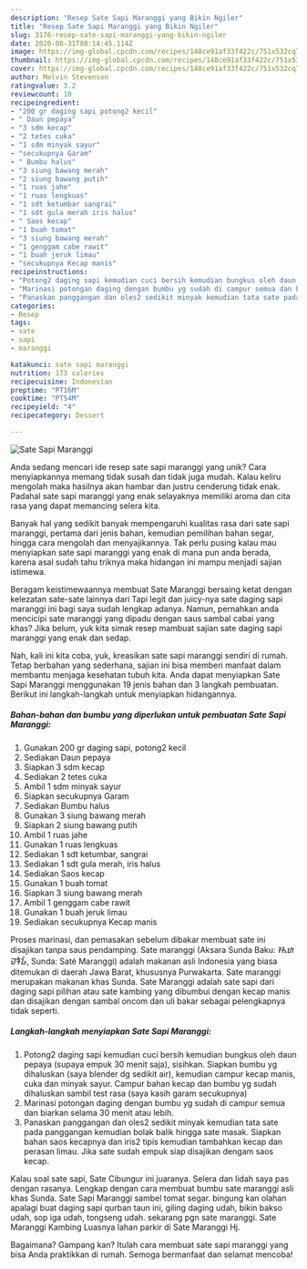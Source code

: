 ```yaml
---
description: "Resep Sate Sapi Maranggi yang Bikin Ngiler"
title: "Resep Sate Sapi Maranggi yang Bikin Ngiler"
slug: 3176-resep-sate-sapi-maranggi-yang-bikin-ngiler
date: 2020-08-31T08:14:45.114Z
image: https://img-global.cpcdn.com/recipes/148ce91af33f422c/751x532cq70/sate-sapi-maranggi-foto-resep-utama.jpg
thumbnail: https://img-global.cpcdn.com/recipes/148ce91af33f422c/751x532cq70/sate-sapi-maranggi-foto-resep-utama.jpg
cover: https://img-global.cpcdn.com/recipes/148ce91af33f422c/751x532cq70/sate-sapi-maranggi-foto-resep-utama.jpg
author: Melvin Stevenson
ratingvalue: 3.2
reviewcount: 10
recipeingredient:
- "200 gr daging sapi potong2 kecil"
- " Daun pepaya"
- "3 sdm kecap"
- "2 tetes cuka"
- "1 sdm minyak sayur"
- "secukupnya Garam"
- " Bumbu halus"
- "3 siung bawang merah"
- "2 siung bawang putih"
- "1 ruas jahe"
- "1 ruas lengkuas"
- "1 sdt ketumbar sangrai"
- "1 sdt gula merah iris halus"
- " Saos kecap"
- "1 buah tomat"
- "3 siung bawang merah"
- "1 genggam cabe rawit"
- "1 buah jeruk limau"
- "secukupnya Kecap manis"
recipeinstructions:
- "Potong2 daging sapi kemudian cuci bersih kemudian bungkus oleh daun pepaya (supaya empuk 30 menit saja), sisihkan. Siapkan bumbu yg dihaluskan (saya blender dg sedikit air), kemudian campur kecap manis, cuka dan minyak sayur. Campur bahan kecap dan bumbu yg sudah dihaluskan sambil test rasa (saya kasih garam secukupnya)"
- "Marinasi potongan daging dengan bumbu yg sudah di campur semua dan biarkan selama 30 menit atau lebih."
- "Panaskan panggangan dan oles2 sedikit minyak kemudian tata sate pada panggangan kemudian bolak balik hingga sate masak. Siapkan bahan saos kecapnya dan iris2 tipis kemudian tambahkan kecap dan perasan limau. Jika sate sudah empuk siap disajikan dengam saos kecap."
categories:
- Resep
tags:
- sate
- sapi
- maranggi

katakunci: sate sapi maranggi 
nutrition: 173 calories
recipecuisine: Indonesian
preptime: "PT16M"
cooktime: "PT54M"
recipeyield: "4"
recipecategory: Dessert

---
```



![Sate Sapi Maranggi](https://img-global.cpcdn.com/recipes/148ce91af33f422c/751x532cq70/sate-sapi-maranggi-foto-resep-utama.jpg)

Anda sedang mencari ide resep sate sapi maranggi yang unik? Cara menyiapkannya memang tidak susah dan tidak juga mudah. Kalau keliru mengolah maka hasilnya akan hambar dan justru cenderung tidak enak. Padahal sate sapi maranggi yang enak selayaknya memiliki aroma dan cita rasa yang dapat memancing selera kita.

Banyak hal yang sedikit banyak mempengaruhi kualitas rasa dari sate sapi maranggi, pertama dari jenis bahan, kemudian pemilihan bahan segar, hingga cara mengolah dan menyajikannya. Tak perlu pusing kalau mau menyiapkan sate sapi maranggi yang enak di mana pun anda berada, karena asal sudah tahu triknya maka hidangan ini mampu menjadi sajian istimewa.

Beragam keistimewaannya membuat Sate Maranggi bersaing ketat dengan kelezatan sate-sate lainnya dari Tapi legit dan juicy-nya sate daging sapi maranggi ini bagi saya sudah lengkap adanya. Namun, pernahkan anda mencicipi sate maranggi yang dipadu dengan saus sambal cabai yang khas? Jika belum, yuk kita simak resep mambuat sajian sate daging sapi maranggi yang enak dan sedap.


Nah, kali ini kita coba, yuk, kreasikan sate sapi maranggi sendiri di rumah. Tetap berbahan yang sederhana, sajian ini bisa memberi manfaat dalam membantu menjaga kesehatan tubuh kita. Anda dapat menyiapkan Sate Sapi Maranggi menggunakan 19 jenis bahan dan 3 langkah pembuatan. Berikut ini langkah-langkah untuk menyiapkan hidangannya.

<!--inarticleads1-->

##### Bahan-bahan dan bumbu yang diperlukan untuk pembuatan Sate Sapi Maranggi:

1. Gunakan 200 gr daging sapi, potong2 kecil
1. Sediakan  Daun pepaya
1. Siapkan 3 sdm kecap
1. Sediakan 2 tetes cuka
1. Ambil 1 sdm minyak sayur
1. Siapkan secukupnya Garam
1. Sediakan  Bumbu halus
1. Gunakan 3 siung bawang merah
1. Siapkan 2 siung bawang putih
1. Ambil 1 ruas jahe
1. Gunakan 1 ruas lengkuas
1. Sediakan 1 sdt ketumbar, sangrai
1. Sediakan 1 sdt gula merah, iris halus
1. Sediakan  Saos kecap
1. Gunakan 1 buah tomat
1. Siapkan 3 siung bawang merah
1. Ambil 1 genggam cabe rawit
1. Gunakan 1 buah jeruk limau
1. Sediakan secukupnya Kecap manis


Proses marinasi, dan pemasakan sebelum dibakar membuat sate ini disajikan tanpa saus pendamping. Sate maranggi (Aksara Sunda Baku: ᮞᮒᮦ ᮙᮛᮀᮌᮤ, Sunda: Saté Maranggi) adalah makanan asli Indonesia yang biasa ditemukan di daerah Jawa Barat, khususnya Purwakarta. Sate maranggi merupakan makanan khas Sunda. Sate Maranggi adalah sate sapi dari daging sapi pilihan atau sate kambing yang dibumbui dengan kecap manis dan disajikan dengan sambal oncom dan uli bakar sebagai pelengkapnya tidak seperti. 

<!--inarticleads2-->

##### Langkah-langkah menyiapkan Sate Sapi Maranggi:

1. Potong2 daging sapi kemudian cuci bersih kemudian bungkus oleh daun pepaya (supaya empuk 30 menit saja), sisihkan. Siapkan bumbu yg dihaluskan (saya blender dg sedikit air), kemudian campur kecap manis, cuka dan minyak sayur. Campur bahan kecap dan bumbu yg sudah dihaluskan sambil test rasa (saya kasih garam secukupnya)
1. Marinasi potongan daging dengan bumbu yg sudah di campur semua dan biarkan selama 30 menit atau lebih.
1. Panaskan panggangan dan oles2 sedikit minyak kemudian tata sate pada panggangan kemudian bolak balik hingga sate masak. Siapkan bahan saos kecapnya dan iris2 tipis kemudian tambahkan kecap dan perasan limau. Jika sate sudah empuk siap disajikan dengam saos kecap.


Kalau soal sate sapi, Sate Cibungur ini juaranya. Selera dan lidah saya pas dengan rasanya. Lengkap dengan cara membuat bumbu sate maranggi asli khas Sunda. Sate Sapi Maranggi sambel tomat segar. bingung kan olahan apalagi buat daging sapi qurban taun ini, giling daging udah, bikin bakso udah, sop iga udah, tongseng udah. sekarang pgn sate maranggi. Sate Maranggi Kambing Luasnya lahan parkir di Sate Maranggi Hj. 

Bagaimana? Gampang kan? Itulah cara membuat sate sapi maranggi yang bisa Anda praktikkan di rumah. Semoga bermanfaat dan selamat mencoba!
